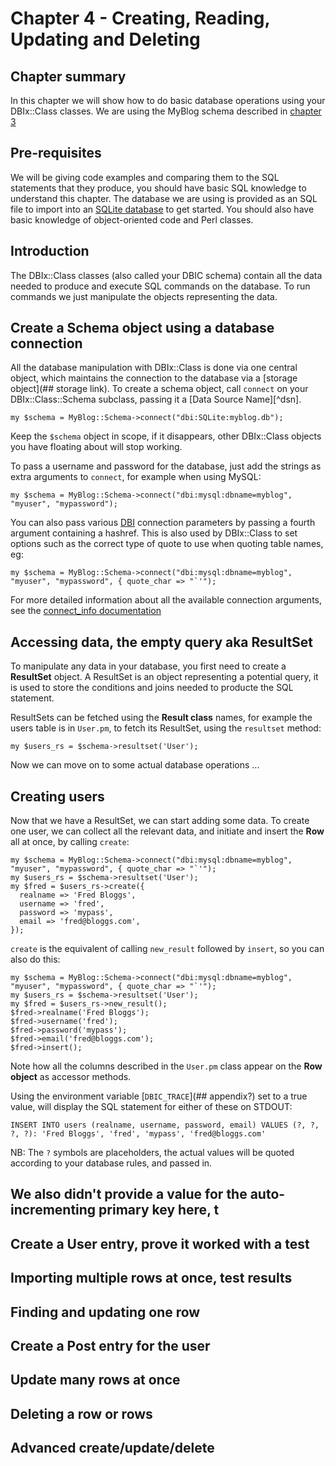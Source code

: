 Chapter 4 - Creating, Reading, Updating and Deleting
====================================================

Chapter summary
---------------

In this chapter we will show how to do basic database operations using your DBIx::Class classes. We are using the MyBlog schema described in [chapter 3]()

Pre-requisites
--------------

We will be giving code examples and comparing them to the SQL statements that they produce, you should have basic SQL knowledge to understand this chapter. The database we are using is provided as an SQL file to import into an [SQLite database](http://search.cpan.org/dist/DBD-SQLite) to get started. You should also have basic knowledge of object-oriented code and Perl classes.

Introduction
------------

The DBIx::Class classes (also called your DBIC schema) contain all the data needed to produce and execute SQL commands on the database. To run commands we just manipulate the objects representing the data.

## Create a Schema object using a database connection

All the database manipulation with DBIx::Class is done via one central object, which maintains the connection to the database via a [storage object](## storage link). To create a schema object, call `connect` on your DBIx::Class::Schema subclass, passing it a [Data Source Name][^dsn].

    my $schema = MyBlog::Schema->connect("dbi:SQLite:myblog.db");
    
Keep the `$schema` object in scope, if it disappears, other DBIx::Class objects you have floating about will stop working. 

To pass a username and password for the database, just add the strings as extra arguments to `connect`, for example when using MySQL:

    my $schema = MyBlog::Schema->connect("dbi:mysql:dbname=myblog", "myuser", "mypassword");

You can also pass various [DBI](http://search.cpan.org/dist/DBI) connection parameters by passing a fourth argument containing a hashref. This is also used by DBIx::Class to set options such as the correct type of quote to use when quoting table names, eg:

    my $schema = MyBlog::Schema->connect("dbi:mysql:dbname=myblog", "myuser", "mypassword", { quote_char => "`'");

For more detailed information about all the available connection arguments, see the [connect_info documentation](http://search.cpan.org/perldoc?DBIx::Class::Storage::DBI)

## Accessing data, the empty query aka ResultSet

To manipulate any data in your database, you first need to create a **ResultSet** object. A ResultSet is an object representing a potential query, it is used to store the conditions and joins needed to producte the SQL statement.

ResultSets can be fetched using the **Result class** names, for example the users table is in `User.pm`, to fetch its ResultSet, using the `resultset` method:

    my $users_rs = $schema->resultset('User');

Now we can move on to some actual database operations ... 

## Creating users

Now that we have a ResultSet, we can start adding some data. To create one user, we can collect all the relevant data, and initiate and insert the **Row** all at once, by calling `create`:

    my $schema = MyBlog::Schema->connect("dbi:mysql:dbname=myblog", "myuser", "mypassword", { quote_char => "`'");
    my $users_rs = $schema->resultset('User');
    my $fred = $users_rs->create({
      realname => 'Fred Bloggs',
      username => 'fred',
      password => 'mypass',
      email => 'fred@bloggs.com',
    });
    
`create` is the equivalent of calling `new_result` followed by `insert`, so you can also do this:

    my $schema = MyBlog::Schema->connect("dbi:mysql:dbname=myblog", "myuser", "mypassword", { quote_char => "`'");
    my $users_rs = $schema->resultset('User');
    my $fred = $users_rs->new_result();
    $fred->realname('Fred Bloggs');
    $fred->username('fred');
    $fred->password('mypass');
    $fred->email('fred@bloggs.com');
    $fred->insert();

Note how all the columns described in the `User.pm` class appear on the **Row object** as accessor methods.

Using the environment variable [`DBIC_TRACE`](## appendix?) set to a true value, will display the SQL statement for either of these on STDOUT:

    INSERT INTO users (realname, username, password, email) VALUES (?, ?, ?, ?): 'Fred Bloggs', 'fred', 'mypass', 'fred@bloggs.com'

NB: The `?` symbols are placeholders, the actual values will be quoted according to your database rules, and passed in.

## We also didn't provide a value for the auto-incrementing primary key here, t

## Create a User entry, prove it worked with a test

## Importing multiple rows at once, test results

## Finding and updating one row

## Create a Post entry for the user

## Update many rows at once

## Deleting a row or rows

## Advanced create/update/delete
